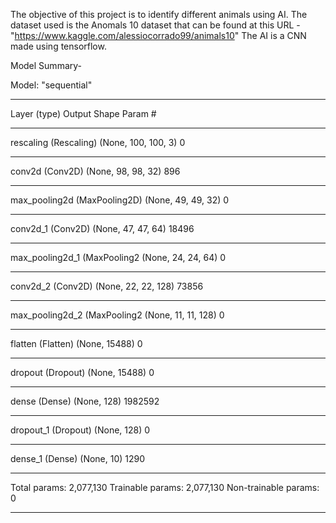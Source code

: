 The objective of this project is to identify different animals using AI.
The dataset used is the Anomals 10 dataset that can be found at this URL - "https://www.kaggle.com/alessiocorrado99/animals10"
The AI is a CNN made using tensorflow. 

Model Summary-

Model: "sequential"
_________________________________________________________________
Layer (type)                 Output Shape              Param #   
_________________________________________________________________
rescaling (Rescaling)        (None, 100, 100, 3)       0         
_________________________________________________________________
conv2d (Conv2D)              (None, 98, 98, 32)        896       
_________________________________________________________________
max_pooling2d (MaxPooling2D) (None, 49, 49, 32)        0         
_________________________________________________________________
conv2d_1 (Conv2D)            (None, 47, 47, 64)        18496     
_________________________________________________________________
max_pooling2d_1 (MaxPooling2 (None, 24, 24, 64)        0         
_________________________________________________________________
conv2d_2 (Conv2D)            (None, 22, 22, 128)       73856     
_________________________________________________________________
max_pooling2d_2 (MaxPooling2 (None, 11, 11, 128)       0         
_________________________________________________________________
flatten (Flatten)            (None, 15488)             0         
_________________________________________________________________
dropout (Dropout)            (None, 15488)             0         
_________________________________________________________________
dense (Dense)                (None, 128)               1982592   
_________________________________________________________________
dropout_1 (Dropout)          (None, 128)               0         
_________________________________________________________________
dense_1 (Dense)              (None, 10)                1290      
_________________________________________________________________
Total params: 2,077,130
Trainable params: 2,077,130
Non-trainable params: 0
_________________________________________________________________


